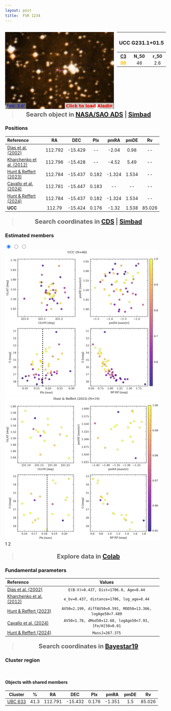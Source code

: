 ```yaml
---
layout: post
title:  FSR 1234
---
```

<div style="display: flex; justify-content: space-between; width:720px;height:250px">
<div style="text-align: center;">

<!-- Static image + data attributes for FOV and target -->
<img id="aladin_img"
     data-umami-event="aladin_load"
     src="https://raw.githubusercontent.com/ucc23/Q3P/main/plots/fsr1234_aladin.webp"
     alt="Click to load Aladin Lite" 
     style="width:355px;height:250px; cursor: pointer;"
     data-fov="0.087" 
     data-target="112.79 -15.424"/>
<!-- Div to contain Aladin Lite viewer -->
<div id="aladin-lite-div" style="width:355px;height:250px;display:none;"></div>
<!-- Aladin Lite script (will be loaded after the image is clicked) -->
<script src="{{ site.baseurl }}/scripts/aladin_load.js"></script>

</div>
<!-- Left block -->

<table style="width:355px;height:250px;">
  <!-- Row 1 (title) -->
  <tr>
    <td colspan="5"><h3>UCC G231.1+01.5</h3></td>
  </tr>
  <!-- Row 2 -->
  <tr>
    <th style="text-align: center;"><a href="https://ucc.ar/faq#what-is-the-c3-parameter" title="Combined class">C3</a></th>
    <th style="text-align: center;"><div title="Stars with membership probability >50%">N_50</div></th>
    <th style="text-align: center;"><div title="Radius that contains half the members [arcmin]">r_50</div></th>
  </tr>
  <!-- Row 3 -->
  <tr>
    <td style="text-align: center;"><span style="color: #FFC300; font-weight: bold;">B</span><span style="color: #FFC300; font-weight: bold;">B</span></td>
    <td style="text-align: center;">46</td>
    <td style="text-align: center;">2.6</td>
  </tr>
</table>
</div>

> <p style="text-align:center; font-weight: bold; font-size:20px">Search object in <a data-umami-event="nasa_search" href="https://ui.adsabs.harvard.edu/search/q=%20collection%3Aastronomy%20body%3A%22FSR%201234%22&sort=date%20desc%2C%20bibcode%20desc&p_=0" target="_blank">NASA/SAO ADS</a> | <a data-umami-event="simbad_search" href="https://simbad.cds.unistra.fr/simbad/sim-id-refs?Ident=fsr1234" target="_blank">Simbad</a></p>


### Positions

| Reference    | RA    | DEC   | Plx  | pmRA  | pmDE   |  Rv  |
| :---         | :---: | :---: | :---: | :---: | :---: | :---: |
|[Dias et al. (2002)](https://ui.adsabs.harvard.edu/abs/2002A%26A...389..871D) | 112.792 | -15.429 | -- | -2.04 | 0.98 | -- |
|[Kharchenko et al. (2012)](https://ui.adsabs.harvard.edu/abs/2012A%26A...543A.156K) | 112.796 | -15.428 | -- | -4.52 | 5.49 | -- |
|[Hunt & Reffert (2023)](https://ui.adsabs.harvard.edu/abs/2023A%26A...673A.114H) | 112.784 | -15.437 | 0.182 | -1.324 | 1.534 | -- |
|[Cavallo et al. (2024)](https://ui.adsabs.harvard.edu/abs/2024AJ....167...12C) | 112.781 | -15.447 | 0.183 | -- | -- | -- |
|[Hunt & Reffert (2024)](https://ui.adsabs.harvard.edu/abs/2024A%26A...686A..42H) | 112.784 | -15.437 | 0.182 | -1.324 | 1.534 | -- |
| **UCC** |112.79 | -15.424 | 0.176 | -1.32 | 1.538 | 85.026 |

> <p style="text-align:center; font-weight: bold; font-size:20px">Search coordinates in <a data-umami-event="cds_coord_search" href="https://cdsportal.u-strasbg.fr/?target=112.79,-15.424" target="_blank">CDS</a> | <a data-umami-event="simbad_coord_search" href="https://simbad.cds.unistra.fr/mobile/object_list.html?coord=112.79%20-15.424&output=json&radius=5&userEntry=fsr1234" target="_blank">Simbad</a></p>

### Estimated members

<div class="carousel">
<input type="radio" name="radio-btn" id="slide1" checked>
<input type="radio" name="radio-btn" id="slide1">
<input type="radio" name="radio-btn" id="slide2">
<div class="slides">
<div class="slide">
<a href="https://raw.githubusercontent.com/ucc23/Q3P/main/plots/UCC/fsr1234.webp" target="_blank">
<img src="https://raw.githubusercontent.com/ucc23/Q3P/main/plots/UCC/fsr1234.webp" alt="FSR 1234 UCC">
</a>
</div>
<div class="slide">
<a href="https://raw.githubusercontent.com/ucc23/Q3P/main/plots/HUNT23/fsr1234.webp" target="_blank">
<img src="https://raw.githubusercontent.com/ucc23/Q3P/main/plots/HUNT23/fsr1234.webp" alt="FSR 1234 HUNT23">
</a>
</div>
</div>
<div class="indicators">
<label for="slide1">1</label>
<label for="slide2">2</label>
</div>
</div>


> <p style="text-align:center; font-weight: bold; font-size:20px">Explore data in <a data-umami-event="colab" href="https://colab.research.google.com/github/ucc23/ucc/blob/main/assets/notebook.ipynb" target="_blank">Colab</a></p>


### Fundamental parameters

| Reference |  Values |
| :---      |  :---:  |
| [Dias et al. (2002)](https://ui.adsabs.harvard.edu/abs/2002A%26A...389..871D) | `E(B-V)=0.437, Dist=1706.0, Age=8.44` |
| [Kharchenko et al. (2012)](https://ui.adsabs.harvard.edu/abs/2012A%26A...543A.156K) | `e_bv=0.437, distance=1706, log_age=8.44` |
| [Hunt & Reffert (2023)](https://ui.adsabs.harvard.edu/abs/2023A%26A...673A.114H) | `AV50=2.199, diffAV50=0.591, MOD50=13.366, logAge50=7.489` |
| [Cavallo et al. (2024)](https://ui.adsabs.harvard.edu/abs/2024AJ....167...12C) | `AV50=1.78, dMod50=12.68, logAge50=7.93, [Fe/H]50=0.01` |
| [Hunt & Reffert (2024)](https://ui.adsabs.harvard.edu/abs/2024A%26A...686A..42H) | `MassJ=267.375` |

> <p style="text-align:center; font-weight: bold; font-size:20px">Search coordinates in <a data-umami-event="bayestar" href="http://argonaut.skymaps.info/query?lon=231.151%20&lat=1.532&coordsys=gal&mapname=bayestar2019" target="_blank">Bayestar19</a></p>


### Cluster region

<html lang="en">
  <body>
    <center>
    <div id="plot-params"
         data-oc-name="fsr1234"
         data-ra-center="112.79"
         data-dec-center="-15.43"
         data-rad-deg="2.6"
         data-plx="0.176">
    </div>
    <div id="plot-container">
        <div id="plot"></div>
    </div>
    <script defer type="module" src="{{ site.baseurl }}/scripts/radec_scatter.js"></script>
    </center>
  </body>
</html>
<br>


#### Objects with shared members

| Cluster | <span title="Percentage of members that this OC shares with the ones listed">%</span>   | RA   | DEC   | Plx   | pmRA  | pmDE  | Rv    |
| :---:   | :-: |:---: | :---: | :---: | :---: | :---: | :---: |
|[UBC 633](/_clusters/ubc633/)| 41.3 | 112.791 | -15.432 | 0.176 | -1.351 | 1.5 | 85.026 |